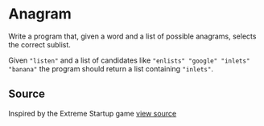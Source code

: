 # Anagram

Write a program that, given a word and a list of possible anagrams, selects the correct sublist.

Given `"listen"` and a list of candidates like `"enlists" "google" "inlets" "banana"` the program should return a list containing `"inlets"`.


## Source

Inspired by the Extreme Startup game [view source](https://github.com/rchatley/extreme_startup)
